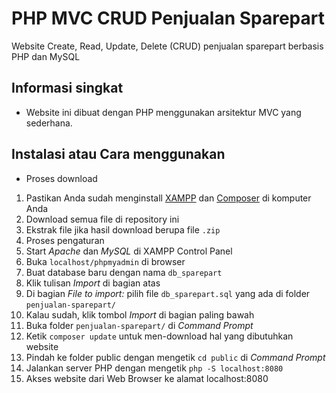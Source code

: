 # PHP MVC CRUD Penjualan Sparepart

Website Create, Read, Update, Delete (CRUD) penjualan sparepart berbasis PHP dan MySQL

## Informasi singkat

- Website ini dibuat dengan PHP menggunakan arsitektur MVC yang sederhana.<br>

## Instalasi atau Cara menggunakan

- Proses download

1. Pastikan Anda sudah menginstall [XAMPP](https://www.apachefriends.org/download.html) dan [Composer](https://getcomposer.org/) di komputer Anda
2. Download semua file di repository ini
3. Ekstrak file jika hasil download berupa file `.zip`
4. Proses pengaturan
5. Start _Apache_ dan _MySQL_ di XAMPP Control Panel
6. Buka `localhost/phpmyadmin` di browser
7. Buat database baru dengan nama `db_sparepart`
8. Klik tulisan _Import_ di bagian atas
9. Di bagian _File to import:_ pilih file `db_sparepart.sql` yang ada di folder `penjualan-sparepart/`
10. Kalau sudah, klik tombol _Import_ di bagian paling bawah
11. Buka folder `penjualan-sparepart/` di _Command Prompt_
12. Ketik `composer update` untuk men-download hal yang dibutuhkan website
13. Pindah ke folder public dengan mengetik `cd public` di _Command Prompt_
14. Jalankan server PHP dengan mengetik `php -S localhost:8080`
15. Akses website dari Web Browser ke alamat localhost:8080
